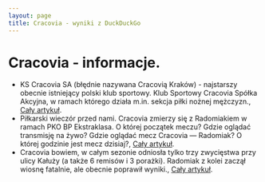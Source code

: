 ```yaml
---
layout: page
title: Cracovia - wyniki z DuckDuckGo
---
```

# Cracovia - informacje.
  * KS Cracovia SA (błędnie nazywana Cracovią Kraków) - najstarszy obecnie istniejący polski klub sportowy. Klub Sportowy Cracovia Spółka Akcyjna, w ramach którego działa m.in. sekcja piłki nożnej mężczyzn., [Cały artykuł](https://pl.wikipedia.org/wiki/Cracovia_(piłka_nożna)).
  * Piłkarski wieczór przed nami. Cracovia zmierzy się z Radomiakiem w ramach PKO BP Ekstraklasa. O której początek meczu? Gdzie oglądać transmisję na żywo? Gdzie oglądać mecz Cracovia — Radomiak? O której godzinie jest mecz dzisiaj?, [Cały artykuł](https://przegladsportowy.onet.pl/pilka-nozna/ekstraklasa/gdzie-obejrzec-cracovia-radomiak-o-ktorej-dzisiaj-mecz-transmisja-na-zywo/13931lm).
  * Cracovia bowiem, w całym sezonie odniosła tylko trzy zwycięstwa przy ulicy Kałuży (a także 6 remisów i 3 porażki). Radomiak z kolei zaczął wiosnę fatalnie, ale obecnie poprawił wyniki., [Cały artykuł](https://gol24.pl/mecz-cracovia-radomiak-radom-online-gdzie-ogladac-w-telewizji-transmisja-i-stream/rs/c2-6154391359).
